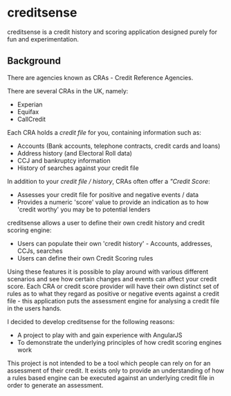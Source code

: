 # creditsense

creditsense is a credit history and scoring application designed purely for fun and experimentation.

## Background

There are agencies known as CRAs - Credit Reference Agencies.

There are several CRAs in the UK, namely:

- Experian
- Equifax
- CallCredit

Each CRA holds a *credit file* for you, containing information such as:

- Accounts (Bank accounts, telephone contracts, credit cards and loans)
- Address history (and Electoral Roll data)
- CCJ and bankruptcy information
- History of searches against your credit file

In addition to your *credit file / history*, CRAs often offer a *"Credit Score*:

- Assesses your credit file for positive and negative events / data
- Provides a numeric 'score' value to provide an indication as to how 'credit worthy' you may be to potential lenders

creditsense allows a user to define their own credit history and credit scoring engine:

- Users can populate their own 'credit history' - Accounts, addresses, CCJs, searches
- Users can define their own Credit Scoring rules

Using these features it is possible to play around with various different scenarios and see
how certain changes and events can affect your credit score.  Each CRA or credit score provider
will have their own distinct set of rules as to what they regard as positive or negative events
against a credit file - this application puts the assessment engine for analysing a credit file
in the users hands.

I decided to develop creditsense for the following reasons:

- A project to play with and gain experience with AngularJS
- To demonstrate the underlying principles of how credit scoring engines work 

This project is not intended to be a tool which people can rely on for an assessment of their credit.  It exists
only to provide an understanding of how a rules based engine can be executed against an underlying credit file 
in order to generate an assessment.
